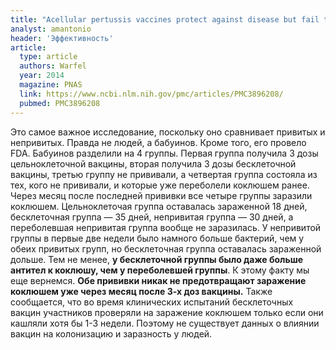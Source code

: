 ```yaml
---
title: "Acellular pertussis vaccines protect against disease but fail to prevent infection and transmission in a nonhuman primate model"
analyst: amantonio
header: 'Эффективность'
article:
  type: article
  authors: Warfel
  year: 2014
  magazine: PNAS
  link: https://www.ncbi.nlm.nih.gov/pmc/articles/PMC3896208/
  pubmed: PMC3896208
---
```


Это самое важное исследование, поскольку оно сравнивает привитых и непривитых. Правда не людей, а бабуинов. Кроме того, его провело FDA.
Бабуинов разделили на 4 группы. Первая группа получила 3 дозы цельноклеточной вакцины, вторая получила 3 дозы бесклеточной вакцины, третью группу не прививали, а четвертая группа состояла из тех, кого не прививали, и которые уже переболели коклюшем ранее.
Через месяц после последней прививки все четыре группы заразили коклюшем. Цельноклеточая группа oставалась зараженной 18 дней, бесклеточная группа — 35 дней, непривитая группа — 30 дней, а переболевшая непривитая группа вообще не заразилась.
У непривитой группы в первые две недели было намного больше бактерий, чем у обеих привитых групп, но бесклеточная группа оставалась зараженной дольше. Тем не менее, **у бесклеточной группы было даже больше антител к коклюшу, чем у переболевшей группы**. К этому факту мы еще вернемся.
**Обe прививки никак не предотвращают заражение коклюшем уже через месяц после 3-х доз вакцины.**
Также сообщается, что во время клинических испытаний бесклеточных вакцин участников проверяли на заражение коклюшем только если они кашляли хотя бы 1-3 недели. Поэтому не существует данных о влиянии вакцин на колонизацию и заразность у людей.
